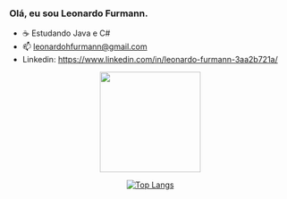 ### Olá, eu sou Leonardo Furmann.

- ☕ Estudando Java e C#
- 📫 leonardohfurmann@gmail.com
- Linkedin: https://www.linkedin.com/in/leonardo-furmann-3aa2b721a/

<div align="center">
  <a href="https://github.com/LeonardoFurmann">
  <img height="180em" src="https://github-readme-stats.vercel.app/api?username=LeonardoFurmann&show_icons=true&theme=dark&include_all_commits=true&count_private=true"/>
  
  [![Top Langs](https://github-readme-stats.vercel.app/api/top-langs/?username=LeonardoFurmann&layout=compact)](https://github.com/anuraghazra/github-readme-stats)
</div>


